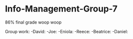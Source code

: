 # Info-Management-Group-7
86% final grade woop woop


Group work:
  -David:
  -Joe:
  -Eniola:
  -Reece:
  -Beatrice:
  -Daniel:
